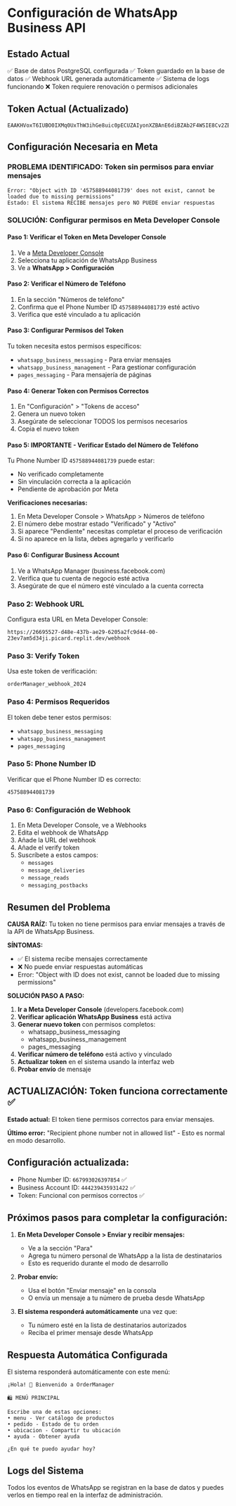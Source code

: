 # Configuración de WhatsApp Business API

## Estado Actual
✅ Base de datos PostgreSQL configurada
✅ Token guardado en la base de datos
✅ Webhook URL generada automáticamente
✅ Sistema de logs funcionando
❌ Token requiere renovación o permisos adicionales

## Token Actual (Actualizado)
```
EAAKHVoxT6IUBO0IXMq0UxThW3ihGe8uic0pECUZAIyonXZBAnE6diBZAb2F4WSIE8Cv2ZBjLXZCKq9WbyBdOfgiZBR9ku6QOpJ4s3Q6wpautBkwLvCxnqMatHonGPEVdEEFsAb4neXdNVPHQEDhkuB71F9fl3EaTcj2RXECDVUMeCyYz9JI9mfJMnFpgYAgovuhHc1ND8ZAu5qe4oG3trtlxitnBdtknurcEVg2ITafihc7YWZBGZAEUXrMV0ZCzZAQ5wZDZD
```

## Configuración Necesaria en Meta

### PROBLEMA IDENTIFICADO: Token sin permisos para enviar mensajes
```
Error: "Object with ID '457588944081739' does not exist, cannot be loaded due to missing permissions"
Estado: El sistema RECIBE mensajes pero NO PUEDE enviar respuestas
```

### SOLUCIÓN: Configurar permisos en Meta Developer Console

#### Paso 1: Verificar el Token en Meta Developer Console
1. Ve a [Meta Developer Console](https://developers.facebook.com)
2. Selecciona tu aplicación de WhatsApp Business
3. Ve a **WhatsApp > Configuración**

#### Paso 2: Verificar el Número de Teléfono
1. En la sección "Números de teléfono"
2. Confirma que el Phone Number ID `457588944081739` esté activo
3. Verifica que esté vinculado a tu aplicación

#### Paso 3: Configurar Permisos del Token
Tu token necesita estos permisos específicos:
- `whatsapp_business_messaging` - Para enviar mensajes
- `whatsapp_business_management` - Para gestionar configuración
- `pages_messaging` - Para mensajería de páginas

#### Paso 4: Generar Token con Permisos Correctos
1. En "Configuración" > "Tokens de acceso"
2. Genera un nuevo token
3. Asegúrate de seleccionar TODOS los permisos necesarios
4. Copia el nuevo token

#### Paso 5: IMPORTANTE - Verificar Estado del Número de Teléfono
Tu Phone Number ID `457588944081739` puede estar:
- No verificado completamente
- Sin vinculación correcta a la aplicación
- Pendiente de aprobación por Meta

**Verificaciones necesarias:**
1. En Meta Developer Console > WhatsApp > Números de teléfono
2. El número debe mostrar estado "Verificado" y "Activo"
3. Si aparece "Pendiente" necesitas completar el proceso de verificación
4. Si no aparece en la lista, debes agregarlo y verificarlo

#### Paso 6: Configurar Business Account
1. Ve a WhatsApp Manager (business.facebook.com)
2. Verifica que tu cuenta de negocio esté activa
3. Asegúrate de que el número esté vinculado a la cuenta correcta

### Paso 2: Webhook URL
Configura esta URL en Meta Developer Console:
```
https://26695527-d48e-437b-ae29-6205a2fc9d44-00-23ev7am5d34ji.picard.replit.dev/webhook
```

### Paso 3: Verify Token
Usa este token de verificación:
```
orderManager_webhook_2024
```

### Paso 4: Permisos Requeridos
El token debe tener estos permisos:
- `whatsapp_business_messaging`
- `whatsapp_business_management`
- `pages_messaging`

### Paso 5: Phone Number ID
Verificar que el Phone Number ID es correcto:
```
457588944081739
```

### Paso 6: Configuración de Webhook
1. En Meta Developer Console, ve a Webhooks
2. Edita el webhook de WhatsApp
3. Añade la URL del webhook
4. Añade el verify token
5. Suscríbete a estos campos:
   - `messages`
   - `message_deliveries`
   - `message_reads`
   - `messaging_postbacks`

## Resumen del Problema

**CAUSA RAÍZ:** Tu token no tiene permisos para enviar mensajes a través de la API de WhatsApp Business.

**SÍNTOMAS:**
- ✅ El sistema recibe mensajes correctamente
- ❌ No puede enviar respuestas automáticas
- Error: "Object with ID does not exist, cannot be loaded due to missing permissions"

**SOLUCIÓN PASO A PASO:**

1. **Ir a Meta Developer Console** (developers.facebook.com)
2. **Verificar aplicación WhatsApp Business** está activa
3. **Generar nuevo token** con permisos completos:
   - whatsapp_business_messaging
   - whatsapp_business_management
   - pages_messaging
4. **Verificar número de teléfono** está activo y vinculado
5. **Actualizar token** en el sistema usando la interfaz web
6. **Probar envío** de mensaje

## ACTUALIZACIÓN: Token funciona correctamente ✅

**Estado actual:** El token tiene permisos correctos para enviar mensajes.

**Último error:** "Recipient phone number not in allowed list" - Esto es normal en modo desarrollo.

## Configuración actualizada:
- Phone Number ID: `667993026397854` ✅
- Business Account ID: `444239435931422` ✅
- Token: Funcional con permisos correctos ✅

## Próximos pasos para completar la configuración:

1. **En Meta Developer Console > Enviar y recibir mensajes:**
   - Ve a la sección "Para"
   - Agrega tu número personal de WhatsApp a la lista de destinatarios
   - Esto es requerido durante el modo de desarrollo

2. **Probar envío:**
   - Usa el botón "Enviar mensaje" en la consola
   - O envía un mensaje a tu número de prueba desde WhatsApp

3. **El sistema responderá automáticamente** una vez que:
   - Tu número esté en la lista de destinatarios autorizados
   - Reciba el primer mensaje desde WhatsApp

## Respuesta Automática Configurada

El sistema responderá automáticamente con este menú:
```
¡Hola! 👋 Bienvenido a OrderManager

🛍️ MENÚ PRINCIPAL

Escribe una de estas opciones:
• menu - Ver catálogo de productos
• pedido - Estado de tu orden
• ubicacion - Compartir tu ubicación
• ayuda - Obtener ayuda

¿En qué te puedo ayudar hoy?
```

## Logs del Sistema

Todos los eventos de WhatsApp se registran en la base de datos y puedes verlos en tiempo real en la interfaz de administración.